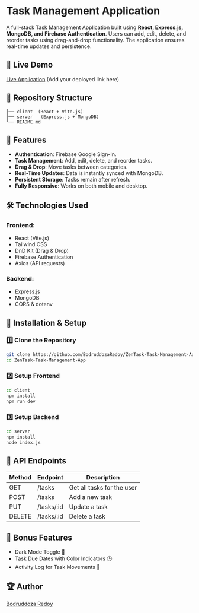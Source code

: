 # Task Management Application

A full-stack Task Management Application built using **React, Express.js, MongoDB, and Firebase Authentication**. Users can add, edit, delete, and reorder tasks using drag-and-drop functionality. The application ensures real-time updates and persistence.

## 🚀 Live Demo
[Live Application](#) (Add your deployed link here)

## 📂 Repository Structure
```
├── client  (React + Vite.js)
├── server   (Express.js + MongoDB)
└── README.md
```

## 🔑 Features
- **Authentication**: Firebase Google Sign-In.
- **Task Management**: Add, edit, delete, and reorder tasks.
- **Drag & Drop**: Move tasks between categories.
- **Real-Time Updates**: Data is instantly synced with MongoDB.
- **Persistent Storage**: Tasks remain after refresh.
- **Fully Responsive**: Works on both mobile and desktop.

## 🛠 Technologies Used
### **Frontend:**
- React (Vite.js)
- Tailwind CSS
- DnD Kit (Drag & Drop)
- Firebase Authentication
- Axios (API requests)

### **Backend:**
- Express.js
- MongoDB
- CORS & dotenv

## 📌 Installation & Setup
### **1️⃣ Clone the Repository**
```sh
git clone https://github.com/BodruddozaRedoy/ZenTask-Task-Management-App.git
cd ZenTask-Task-Management-App
```
### **2️⃣ Setup Frontend**
```sh
cd client
npm install
npm run dev
```
### **3️⃣ Setup Backend**
```sh
cd server
npm install
node index.js
```

## 🎯 API Endpoints
| Method | Endpoint       | Description |
|--------|---------------|-------------|
| GET    | /tasks        | Get all tasks for the user |
| POST   | /tasks        | Add a new task |
| PUT    | /tasks/:id    | Update a task |
| DELETE | /tasks/:id    | Delete a task |

## 🎉 Bonus Features
- Dark Mode Toggle 🌙
- Task Due Dates with Color Indicators 🕒
- Activity Log for Task Movements 📜

## 🏆 Author
[Bodruddoza Redoy](https://github.com/BodruddozaRedoy)


